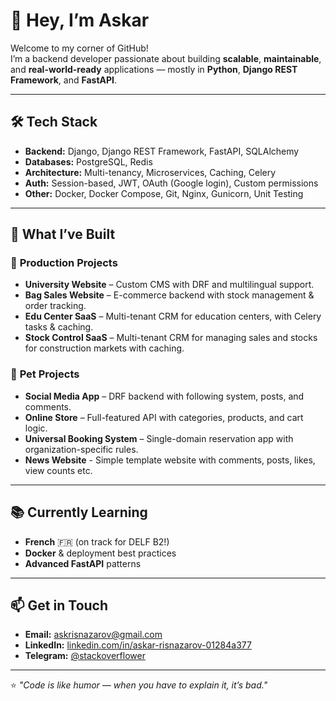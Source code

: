 # 👋 Hey, I’m Askar

Welcome to my corner of GitHub!  
I’m a backend developer passionate about building **scalable**, **maintainable**, and **real-world-ready** applications — mostly in **Python**, **Django REST Framework**, and **FastAPI**.

---

## 🛠 Tech Stack

- **Backend:** Django, Django REST Framework, FastAPI, SQLAlchemy  
- **Databases:** PostgreSQL, Redis  
- **Architecture:** Multi-tenancy, Microservices, Caching, Celery  
- **Auth:** Session-based, JWT, OAuth (Google login), Custom permissions  
- **Other:** Docker, Docker Compose, Git, Nginx, Gunicorn, Unit Testing

---

## 🚀 What I’ve Built

### 🏢 **Production Projects**
- **University Website** – Custom CMS with DRF and multilingual support.  
- **Bag Sales Website** – E-commerce backend with stock management & order tracking.  
- **Edu Center SaaS** – Multi-tenant CRM for education centers, with Celery tasks & caching.
- **Stock Control SaaS** – Multi-tenant CRM for managing sales and stocks for construction markets with caching.

### 🧪 **Pet Projects**
- **Social Media App** – DRF backend with following system, posts, and comments.  
- **Online Store** – Full-featured API with categories, products, and cart logic.  
- **Universal Booking System** – Single-domain reservation app with organization-specific rules.  
- **News Website** - Simple template website with comments, posts, likes, view counts etc.

---

## 📚 Currently Learning
- **French** 🇫🇷 (on track for DELF B2!)  
- **Docker** & deployment best practices  
- **Advanced FastAPI** patterns

---

## 📫 Get in Touch
- **Email:** askrisnazarov@gmail.com  
- **LinkedIn:** [linkedin.com/in/askar-risnazarov-01284a377](www.linkedin.com/in/askar-risnazarov-01284a377)  
- **Telegram:** [@stackoverflower](https://t.me/stackoverflower)

---

⭐️ _"Code is like humor — when you have to explain it, it’s bad."_  


<!--
**Askarbek21/Askarbek21** is a ✨ _special_ ✨ repository because its `README.md` (this file) appears on your GitHub profile.

Here are some ideas to get you started:

- 🔭 I’m currently working on ...
- 🌱 I’m currently learning ...
- 👯 I’m looking to collaborate on ...
- 🤔 I’m looking for help with ...
- 💬 Ask me about ...
- 📫 How to reach me: ...
- 😄 Pronouns: ...
- ⚡ Fun fact: ...
-->
